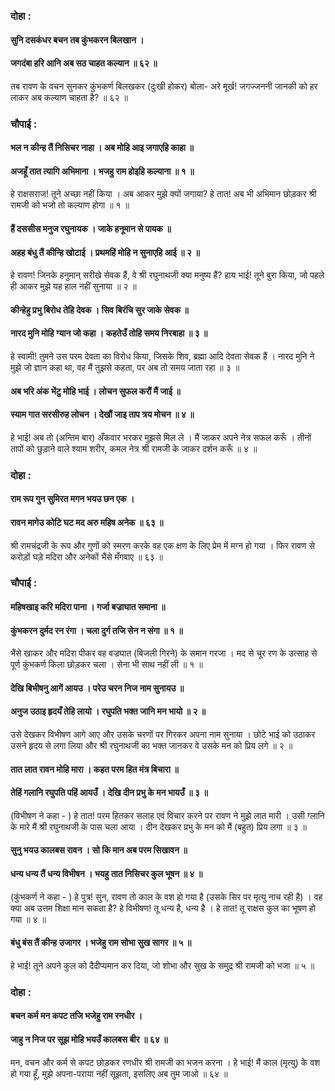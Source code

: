 ### दोहा :

#### सुनि दसकंधर बचन तब कुंभकरन बिलखान ।
#### जगदंबा हरि आनि अब सठ चाहत कल्यान ॥ ६२ ॥

तब रावण के वचन सुनकर कुंभकर्ण बिलखकर (दुःखी होकर) बोला- अरे मूर्ख! जगज्जननी जानकी को हर लाकर अब कल्याण चाहता है? ॥ ६२ ॥

### चौपाई :

#### भल न कीन्ह तैं निसिचर नाहा । अब मोहि आइ जगाएहि काहा ॥
#### अजहूँ तात त्यागि अभिमाना । भजहु राम होइहि कल्याना ॥ १ ॥

हे राक्षसराज! तूने अच्छा नहीं किया । अब आकर मुझे क्यों जगाया? हे तात! अब भी अभिमान छोड़कर श्री रामजी को भजो तो कल्याण होगा ॥ १ ॥

#### हैं दससीस मनुज रघुनायक । जाके हनूमान से पायक ॥
#### अहह बंधु तैं कीन्हि खोटाई । प्रथमहिं मोहि न सुनाएहि आई ॥ २ ॥

हे रावण! जिनके हनुमान् सरीखे सेवक हैं, वे श्री रघुनाथजी क्या मनुष्य हैं? हाय भाई! तूने बुरा किया, जो पहले ही आकर मुझे यह हाल नहीं सुनाया ॥ २ ॥

#### कीन्हेहु प्रभु बिरोध तेहि देवक । सिव बिरंचि सुर जाके सेवक ॥
#### नारद मुनि मोहि ग्यान जो कहा । कहतेउँ तोहि समय निरबाहा ॥ ३ ॥

हे स्वामी! तुमने उस परम देवता का विरोध किया, जिसके शिव, ब्रह्मा आदि देवता सेवक हैं । नारद मुनि ने मुझे जो ज्ञान कहा था, वह मैं तुझसे कहता, पर अब तो समय जाता रहा ॥ ३ ॥

#### अब भरि अंक भेंटु मोहि भाई । लोचन सुफल करौं मैं जाई ॥
#### स्याम गात सरसीरुह लोचन । देखौं जाइ ताप त्रय मोचन ॥ ४ ॥

हे भाई! अब तो (अन्तिम बार) अँकवार भरकर मुझसे मिल ले । मैं जाकर अपने नेत्र सफल करूँ । तीनों तापों को छुड़ाने वाले श्याम शरीर, कमल नेत्र श्री रामजी के जाकर दर्शन करूँ ॥ ४ ॥

### दोहा :

#### राम रूप गुन सुमिरत मगन भयउ छन एक ।
#### रावन मागेउ कोटि घट मद अरु महिष अनेक ॥ ६३ ॥

श्री रामचंद्रजी के रूप और गुणों को स्मरण करके वह एक क्षण के लिए प्रेम में मग्न हो गया । फिर रावण से करोड़ों घड़े मदिरा और अनेकों भैंसे मँगवाए ॥ ६३ ॥

### चौपाई :

#### महिषखाइ करि मदिरा पाना । गर्जा बज्राघात समाना ॥
#### कुंभकरन दुर्मद रन रंगा । चला दुर्ग तजि सेन न संगा ॥ १ ॥

भैंसे खाकर और मदिरा पीकर वह वज्रघात (बिजली गिरने) के समान गरजा । मद से चूर रण के उत्साह से पूर्ण कुंभकर्ण किला छोड़कर चला । सेना भी साथ नहीं ली ॥ १ ॥

#### देखि बिभीषनु आगें आयउ । परेउ चरन निज नाम सुनायउ ॥
#### अनुज उठाइ हृदयँ तेहि लायो । रघुपति भक्त जानि मन भायो ॥ २ ॥

उसे देखकर विभीषण आगे आए और उसके चरणों पर गिरकर अपना नाम सुनाया । छोटे भाई को उठाकर उसने हृदय से लगा लिया और श्री रघुनाथजी का भक्त जानकर वे उसके मन को प्रिय लगे ॥ २ ॥

#### तात लात रावन मोहि मारा । कहत परम हित मंत्र बिचारा ॥
#### तेहिं गलानि रघुपति पहिं आयउँ । देखि दीन प्रभु के मन भायउँ ॥ ३ ॥

(विभीषण ने कहा - ) हे तात! परम हितकर सलाह एवं विचार करने पर रावण ने मुझे लात मारी । उसी ग्लानि के मारे मैं श्री रघुनाथजी के पास चला आया । दीन देखकर प्रभु के मन को मैं (बहुत) प्रिय लगा ॥ ३ ॥

#### सुनु भयउ कालबस रावन । सो कि मान अब परम सिखावन ॥
#### धन्य धन्य तैं धन्य विभीषन । भयहु तात निसिचर कुल भूषन ॥ ४ ॥

(कुंभकर्ण ने कहा - ) हे पुत्र! सुन, रावण तो काल के वश हो गया है (उसके सिर पर मृत्यु नाच रही है) । वह क्या अब उत्तम शिक्षा मान सकता है? हे विभीषण! तू धन्य है, धन्य है । हे तात! तू राक्षस कुल का भूषण हो गया ॥ ४ ॥

#### बंधु बंस तैं कीन्ह उजागर । भजेहु राम सोभा सुख सागर ॥ ५ ॥

हे भाई! तूने अपने कुल को दैदीप्यमान कर दिया, जो शोभा और सुख के समुद्र श्री रामजी को भजा ॥ ५ ॥

### दोहा :

#### बचन कर्म मन कपट तजि भजेहु राम रनधीर ।
#### जाहु न निज पर सूझ मोहि भयउँ कालबस बीर ॥ ६४ ॥

मन, वचन और कर्म से कपट छोड़कर रणधीर श्री रामजी का भजन करना । हे भाई! मैं काल (मृत्यु) के वश हो गया हूँ, मुझे अपना-पराया नहीं सूझता, इसलिए अब तुम जाओ ॥ ६४ ॥
